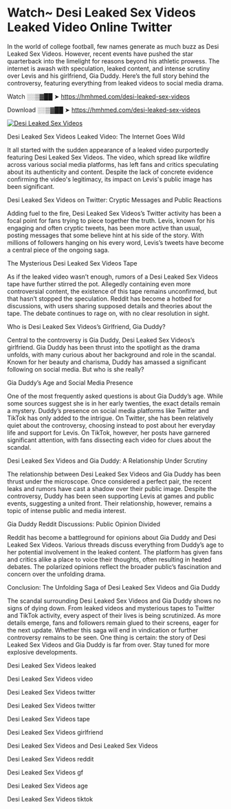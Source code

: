 # Watch~ Desi Leaked Sex Videos Leaked Video Online Twitter

In the world of college football, few names generate as much buzz as Desi Leaked Sex Videos. However, recent events have pushed the star quarterback into the limelight for reasons beyond his athletic prowess. The internet is awash with speculation, leaked content, and intense scrutiny over Levis and his girlfriend, Gia Duddy. Here’s the full story behind the controversy, featuring everything from leaked videos to social media drama.

Watch ░░▒▓██ ➤ https://hmhmed.com/desi-leaked-sex-videos

Download ░░▒▓██ ➤ https://hmhmed.com/desi-leaked-sex-videos

[![Desi Leaked Sex Videos](https://i.imgur.com/dJHk4Zq.gif)](https://hmhmed.com/desi-leaked-sex-videos)

Desi Leaked Sex Videos Leaked Video: The Internet Goes Wild

It all started with the sudden appearance of a leaked video purportedly featuring Desi Leaked Sex Videos. The video, which spread like wildfire across various social media platforms, has left fans and critics speculating about its authenticity and content. Despite the lack of concrete evidence confirming the video's legitimacy, its impact on Levis's public image has been significant.

Desi Leaked Sex Videos on Twitter: Cryptic Messages and Public Reactions

Adding fuel to the fire, Desi Leaked Sex Videos’s Twitter activity has been a focal point for fans trying to piece together the truth. Levis, known for his engaging and often cryptic tweets, has been more active than usual, posting messages that some believe hint at his side of the story. With millions of followers hanging on his every word, Levis’s tweets have become a central piece of the ongoing saga.

The Mysterious Desi Leaked Sex Videos Tape

As if the leaked video wasn’t enough, rumors of a Desi Leaked Sex Videos tape have further stirred the pot. Allegedly containing even more controversial content, the existence of this tape remains unconfirmed, but that hasn’t stopped the speculation. Reddit has become a hotbed for discussions, with users sharing supposed details and theories about the tape. The debate continues to rage on, with no clear resolution in sight.

Who is Desi Leaked Sex Videos’s Girlfriend, Gia Duddy?

Central to the controversy is Gia Duddy, Desi Leaked Sex Videos’s girlfriend. Gia Duddy has been thrust into the spotlight as the drama unfolds, with many curious about her background and role in the scandal. Known for her beauty and charisma, Duddy has amassed a significant following on social media. But who is she really?

Gia Duddy’s Age and Social Media Presence

One of the most frequently asked questions is about Gia Duddy’s age. While some sources suggest she is in her early twenties, the exact details remain a mystery. Duddy’s presence on social media platforms like Twitter and TikTok has only added to the intrigue. On Twitter, she has been relatively quiet about the controversy, choosing instead to post about her everyday life and support for Levis. On TikTok, however, her posts have garnered significant attention, with fans dissecting each video for clues about the scandal.

Desi Leaked Sex Videos and Gia Duddy: A Relationship Under Scrutiny

The relationship between Desi Leaked Sex Videos and Gia Duddy has been thrust under the microscope. Once considered a perfect pair, the recent leaks and rumors have cast a shadow over their public image. Despite the controversy, Duddy has been seen supporting Levis at games and public events, suggesting a united front. Their relationship, however, remains a topic of intense public and media interest.

Gia Duddy Reddit Discussions: Public Opinion Divided

Reddit has become a battleground for opinions about Gia Duddy and Desi Leaked Sex Videos. Various threads discuss everything from Duddy’s age to her potential involvement in the leaked content. The platform has given fans and critics alike a place to voice their thoughts, often resulting in heated debates. The polarized opinions reflect the broader public’s fascination and concern over the unfolding drama.

Conclusion: The Unfolding Saga of Desi Leaked Sex Videos and Gia Duddy

The scandal surrounding Desi Leaked Sex Videos and Gia Duddy shows no signs of dying down. From leaked videos and mysterious tapes to Twitter and TikTok activity, every aspect of their lives is being scrutinized. As more details emerge, fans and followers remain glued to their screens, eager for the next update. Whether this saga will end in vindication or further controversy remains to be seen. One thing is certain: the story of Desi Leaked Sex Videos and Gia Duddy is far from over. Stay tuned for more explosive developments.

Desi Leaked Sex Videos leaked

Desi Leaked Sex Videos video

Desi Leaked Sex Videos twitter

Desi Leaked Sex Videos twitter

Desi Leaked Sex Videos tape

Desi Leaked Sex Videos girlfriend

Desi Leaked Sex Videos and Desi Leaked Sex Videos

Desi Leaked Sex Videos reddit

Desi Leaked Sex Videos gf

Desi Leaked Sex Videos age

Desi Leaked Sex Videos tiktok
